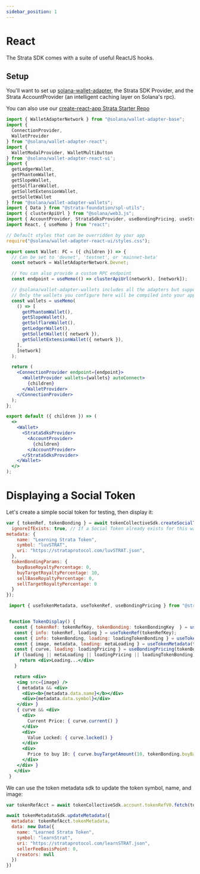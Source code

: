 ```yaml
---
sidebar_position: 1
---
```


# React

The Strata SDK comes with a suite of useful ReactJS hooks.

## Setup

You'll want to set up [solana-wallet-adapter](https://github.com/solana-labs/wallet-adapter), the Strata SDK Provider, and the Strata AccountProvider (an intelligent caching layer on Solana's rpc).

You can also use our [create-react-app Strata Starter Repo](https://github.com/StrataFoundation/react-strata-starter)

```jsx
import { WalletAdapterNetwork } from "@solana/wallet-adapter-base";
import {
  ConnectionProvider,
  WalletProvider
} from "@solana/wallet-adapter-react";
import {
  WalletModalProvider, WalletMultiButton
} from '@solana/wallet-adapter-react-ui';
import {
  getLedgerWallet,
  getPhantomWallet,
  getSlopeWallet,
  getSolflareWallet,
  getSolletExtensionWallet,
  getSolletWallet
} from "@solana/wallet-adapter-wallets";
import { Data } from "@strata-foundation/spl-utils";
import { clusterApiUrl } from "@solana/web3.js";
import { AccountProvider, StrataSdksProvider, useBondingPricing, useStrataSdks, useTokenBonding, useTokenMetadata, useTokenRef } from "@strata-foundation/react";
import React, { useMemo } from "react";

// Default styles that can be overridden by your app
require("@solana/wallet-adapter-react-ui/styles.css");

export const Wallet: FC = ({ children }) => {
  // Can be set to 'devnet', 'testnet', or 'mainnet-beta'
  const network = WalletAdapterNetwork.Devnet;

  // You can also provide a custom RPC endpoint
  const endpoint = useMemo(() => clusterApiUrl(network), [network]);

  // @solana/wallet-adapter-wallets includes all the adapters but supports tree shaking --
  // Only the wallets you configure here will be compiled into your application
  const wallets = useMemo(
    () => [
      getPhantomWallet(),
      getSlopeWallet(),
      getSolflareWallet(),
      getLedgerWallet(),
      getSolletWallet({ network }),
      getSolletExtensionWallet({ network }),
    ],
    [network]
  );

  return (
    <ConnectionProvider endpoint={endpoint}>
      <WalletProvider wallets={wallets} autoConnect>
        {children}
      </WalletProvider>
    </ConnectionProvider>
  );
};

export default ({ children }) => (
  <>
    <Wallet>
      <StrataSdksProvider>
        <AccountProvider>
          {children}
        </AccountProvider>
      </StrataSdksProvider>
    </Wallet>
  </>
);
```

# Displaying a Social Token 

Let's create a simple social token for testing, then display it:

```jsx async name=create_social
var { tokenRef, tokenBonding } = await tokenCollectiveSdk.createSocialToken({
  ignoreIfExists: true, // If a Social Token already exists for this wallet, ignore.
metadata: {
    name: "Learning Strata Token",
    symbol: "luvSTRAT",
    uri: "https://strataprotocol.com/luvSTRAT.json",
  },
  tokenBondingParams: {
    buyBaseRoyaltyPercentage: 0,
    buyTargetRoyaltyPercentage: 10,
    sellBaseRoyaltyPercentage: 0,
    sellTargetRoyaltyPercentage: 0
  }
});
```

```js
 import { useTokenMetadata, useTokenRef, useBondingPricing } from "@strata-foundation/react";
```
```jsx live

 function TokenDisplay() {
   const { tokenRef: tokenRefKey, tokenBonding: tokenBondingKey  } = useVariables(); // Getting tokenBonding from above
   const { info: tokenRef, loading } = useTokenRef(tokenRefKey);
   const { info: tokenBonding, loading: loadingTokenBonding } = useTokenBonding(tokenBondingKey);
   const { image, metadata, loading: metaLoading } = useTokenMetadata(tokenRef && tokenRef.mint);
   const { curve, loading: loadingPricing } = useBondingPricing(tokenBondingKey);
   if (loading || metaLoading || loadingPricing || loadingTokenBonding) {
     return <div>Loading...</div>
   }

   return <div>
    <img src={image} />
    { metadata && <div>
      <div><b>{metadata.data.name}</b></div>
      <div>{metadata.data.symbol}</div>
    </div> }
    { curve && <div>
      <div>
        Current Price: { curve.current() }
      </div>
      <div>
        Value Locked: { curve.locked() }
      </div>
      <div>
        Price to buy 10: { curve.buyTargetAmount(10, tokenBonding.buyBaseRoyaltyPercentage, tokenBonding.buyTargetRoyaltyPercentage) }
      </div>
    </div> }
   </div>
 }
```

We can use the token metadata sdk to update the token symbol, name, and image:

```jsx async name=update deps=create_social
var tokenRefAcct = await tokenCollectiveSdk.account.tokenRefV0.fetch(tokenRef);

await tokenMetadataSdk.updateMetadata({
  metadata: tokenRefAcct.tokenMetadata,
  data: new Data({
    name: "Learned Strata Token",
    symbol: "learnStrat",
    uri: "https://strataprotocol.com/learnSTRAT.json",
    sellerFeeBasisPoint: 0,
    creators: null
  })
})
```
